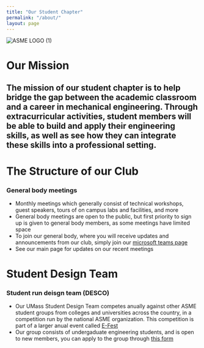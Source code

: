 ```yaml
---
title: "Our Student Chapter"
permalink: "/about/"
layout: page
---
```

![ASME LOGO (1)](https://user-images.githubusercontent.com/123122159/215829535-e2454aa4-2fd6-4480-9b2d-b51bbbd77715.png)
# Our Mission
## The mission of our student chapter is to help bridge the gap between the academic classroom and a career in mechanical engineering. Through extracurricular activities, student members will be able to build and apply their engineering skills, as well as see how they can integrate these skills into a professional setting.  


# The Structure of our Club

### General body meetings

- Monthly meetings which generally consist of technical workshops, guest speakers, tours of on campus labs and facilities, and more
- General body meetings are open to the public, but first priority to sign up is given to general body members, as some meetings have limited space
- To join our general body, where you will receive updates and announcements from our club, simply join our [microsoft teams page]([url]("https://teams.microsoft.com/l/team/19%3aDHkgpghuyXZ8H6htUGmDoRcSz-teU-yLhA2tUeKfuhI1%40thread.tacv2/conversations?groupId=b665bb64-1293-40b0-87bd-a82b8cfc4575&tenantId=7bd08b0b-3395-4dc1-94bb-d0b2e56a497f"))
- See our main page for updates on our recent meetings

# Student Design Team

### Student run deisgn team (DESCO)
 - Our UMass Student Design Team competes anually against other ASME student groups from colleges and universities across the country, in a competition run by the national ASME organization. This competition is part of a larger anual event called [E-Fest]([url]("https://efests.asme.org/"))
- Our group consists of undergaduate engineering students, and is open to new members, you can apply to the group through [this form]([url]("https://docs.google.com/forms/d/e/1FAIpQLSejW8Scc_RP7H_UFndB8cxqkOKlkDRrxUZZcMlqojnzkxZ2lg/viewform?usp=sf_link"))

